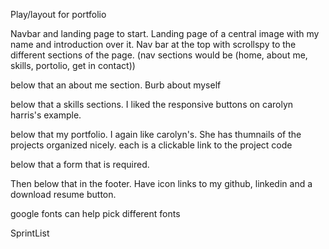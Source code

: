 Play/layout for portfolio

Navbar and landing page to start. Landing page of a central image with my name and introduction over it. Nav bar at the top with scrollspy to the different sections of the page. 
(nav sections would be (home, about me, skills, portolio, get in contact))

below that an about me section. Burb about myself

below that a skills sections. I liked the responsive buttons on carolyn harris's example.

below that my portfolio. I again like carolyn's. She has thumnails of the projects organized nicely. each is a clickable link to the project code

below that a form that is required.

Then below that in the footer. Have icon links to my github, linkedin and a download resume button. 


google fonts can help pick different fonts


SprintList

